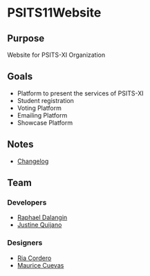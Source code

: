 # PSITS11Website

## Purpose
Website for PSITS-XI Organization

## Goals
* Platform to present the services of PSITS-XI
* Student registration
* Voting Platform
* Emailing Platform
* Showcase Platform

## Notes
* [Changelog](CHANGELOG.md)

## Team
### Developers
* [Raphael Dalangin](https://github.com/Raphile14)
* [Justine Quijano](https://github.com/jmquijano)

### Designers
* [Ria Cordero](https://www.facebook.com/riritheartist)
* [Maurice Cuevas](https://www.facebook.com/mauricemaecuevas)